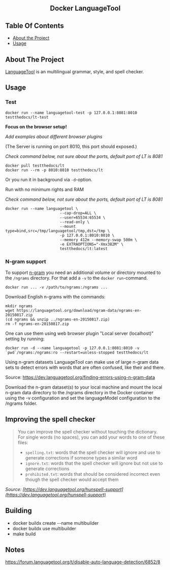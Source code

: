<h2 align="center">Docker LanguageTool</h2>

<!-- TABLE OF CONTENTS -->
## Table Of Contents

- [About the Project](#about-the-project)
- [Usage](#usage)

## About The Project

[LanguageTool](https://languagetool.org/) is an multilingual grammar, style, and spell checker.

## Usage

### Test

```shell
docker run --name languagetool-test -p 127.0.0.1:8081:8010 testthedocs/lt-test
```

**Focus on the browser setup!**

*Add examples about different browser plugins*

(The Server is running on port 8010, this port should exposed.)

*Check command below, not sure about the ports, default port of LT is 8081*

```shell
docker pull testthedocs/lt
docker run --rm -p 8010:8010 testthedocs/lt
```

Or you run it in background via `-d`-option.

Run with no minimum rights and RAM

*Check command below, not sure about the ports, default port of LT is 8081*

``` shell
docker run --name languagetool \
                        --cap-drop=ALL \
                        --user=65534:65534 \
                        --read-only \
                        --mount type=bind,src=/tmp/languagetool/tmp,dst=/tmp \
                        -p 127.0.0.1:8010:8010 \
                        --memory 412m --memory-swap 500m \
                        -e EXTRAOPTIONS="-Xmx382M" \
                        testthedocs/lt:latest
```

### N-gram support

To support [n-gram](https://dev.languagetool.org/finding-errors-using-n-gram-data)
you need an additional volume or directory mounted to the
`/ngrams` directory. For that add a `-v` to the `docker run`-command.

```shell
docker run ... -v /path/to/ngrams:/ngrams ...
```

Download English n-grams with the commands:

```shell
mkdir ngrams
wget https://languagetool.org/download/ngram-data/ngrams-en-20150817.zip
(cd ngrams && unzip ../ngrams-en-20150817.zip)
rm -f ngrams-en-20150817.zip
```

One can use them using web browser plugin "Local server (localhost)" setting by running:

```shell
docker run -d --name languagetool -p 127.0.0.1:8081:8010 -v `pwd`/ngrams:/ngrams:ro --restart=unless-stopped testthedocs/lt
```

Using n-gram datasets
LanguageTool can make use of large n-gram data sets to detect errors with words that are often confused, like their and there.

Source: https://dev.languagetool.org/finding-errors-using-n-gram-data

Download the n-gram dataset(s) to your local machine and mount the local n-gram data directory to the /ngrams directory in the Docker container using the -v configuration and set the languageModel configuration to the /ngrams folder.


## Improving the spell checker

> You can improve the spell checker without touching the dictionary. For single words (no spaces), you can add your words to one of these files:
> * `spelling.txt`: words that the spell checker will ignore and use to generate corrections if someone types a similar word
> * `ignore.txt`: words that the spell checker will ignore but not use to generate corrections
> * `prohibited.txt`: words that should be considered incorrect even though the spell checker would accept them

*Source: [https://dev.languagetool.org/hunspell-support](https://dev.languagetool.org/hunspell-support)*

## Building

- docker buildx create --name multibuilder
- docker buildx use multibuilder
- make build

## Notes

https://forum.languagetool.org/t/disable-auto-language-detection/6852/8